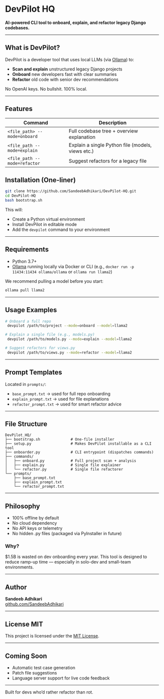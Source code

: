 # DevPilot HQ

**AI-powered CLI tool to onboard, explain, and refactor legacy Django codebases.**

---

## What is DevPilot?
DevPilot is a developer tool that uses local LLMs (via [Ollama](https://ollama.com)) to:

- **Scan and explain** unstructured legacy Django projects
- **Onboard** new developers fast with clear summaries
- **Refactor** old code with senior dev recommendations

No OpenAI keys. No bullshit. 100% local.

---

## Features

| Command                                   | Description                                      |
|------------------------------------------|--------------------------------------------------|
| `<file_path> --mode=onboard` | Full codebase tree + overview explanation        |
| `<file_path --mode=explain` | Explain a single Python file (models, views etc.)|
| `<file_path --mode=refactor`| Suggest refactors for a legacy file              |


## Installation (One-liner)

```bash
git clone https://github.com/SandeebAdhikari/DevPilot-HQ.git
cd DevPilot-HQ
bash bootstrap.sh
```

This will:
- Create a Python virtual environment
- Install DevPilot in editable mode
- Add the `devpilot` command to your environment

---

## Requirements
- Python 3.7+
- [Ollama](https://ollama.com) running locally via Docker or CLI (e.g., `docker run -p 11434:11434 ollama/ollama` or `ollama run llama2`)

We recommend pulling a model before you start:

```bash
ollama pull llama2
```
---

## Usage Examples

```bash
# Onboard a full repo
 devpilot /path/to/project --mode=onboard --model=llama2

# Explain a single file (e.g., models.py)
 devpilot /path/to/models.py --mode=explain --model=llama2

# Suggest refactors for views.py
 devpilot /path/to/views.py --mode=refactor --model=llama2
```

---

##  Prompt Templates
Located in `prompts/`:
- `base_prompt.txt` → used for full repo onboarding
- `explain_prompt.txt` → used for file explanations
- `refactor_prompt.txt` → used for smart refactor advice

---

##  File Structure

```
DevPilot_HQ/
├── bootstrap.sh              # One-file installer
├── setup.py                  # Makes DevPilot installable as a CLI tool
├── onboarder.py              # CLI entrypoint (dispatches commands)
├── commands/
│   ├── onboard.py            # Full project scan + analysis
│   ├── explain.py            # Single file explainer
│   └── refactor.py           # Single file refactorer
└── prompts/
    ├── base_prompt.txt
    ├── explain_prompt.txt
    └── refactor_prompt.txt
```

---

##  Philosophy
- 100% offline by default
- No cloud dependency
- No API keys or telemetry
- No hidden .py files (packaged via PyInstaller in future)

### Why?
$1.5B is wasted on dev onboarding every year. This tool is designed to reduce ramp-up time — especially in solo-dev and small-team environments.

---

##  Author
**Sandeeb Adhikari**  
[github.com/SandeebAdhikari](https://github.com/SandeebAdhikari)

---

##  License MIT

This project is licensed under the [MIT License](./LICENSE).

---

##  Coming Soon
- Automatic test case generation
- Patch file suggestions
- Language server support for live code feedback

---

Built for devs who’d rather refactor than rot.
 









